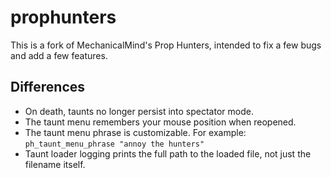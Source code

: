 # prophunters

This is a fork of MechanicalMind's Prop Hunters, intended to fix a few bugs and add a few features.

## Differences

- On death, taunts no longer persist into spectator mode.
- The taunt menu remembers your mouse position when reopened.
- The taunt menu phrase is customizable. For example: `ph_taunt_menu_phrase "annoy the hunters"`
- Taunt loader logging prints the full path to the loaded file, not just the filename itself.
